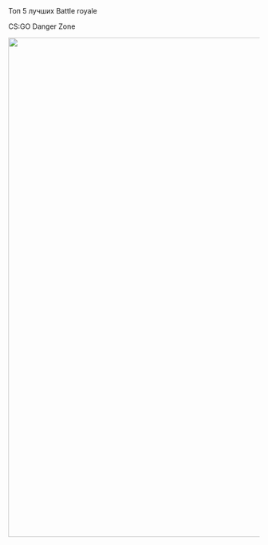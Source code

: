 <html>
  <head>
    <tittle>Топ 5 лучших Battle royale</tittle>
    </head>
    <body>
      <p>
        CS:GO Danger Zone
        </p>
      <img src= "https://img.redbull.com/images/c_crop,x_0,y_0,h_800,w_1200/c_fill,w_1500,h_1000/q_auto,f_auto/redbullcom/2018/12/12/c968cfaa-fb3b-409c-8874-27bf25620323/cs-danger-zone" height="1000px" weight="2000px">
      </body>
    
  </html>

